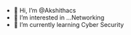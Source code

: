 - 👋 Hi, I’m @Akshithacs
- 👀 I’m interested in ...Networking
- 🌱 I’m currently learning Cyber Security


<!---
Akshithacs/Akshithacs is a ✨ special ✨ repository because its `README.md` (this file) appears on your GitHub profile.
You can click the Preview link to take a look at your changes.
--->

